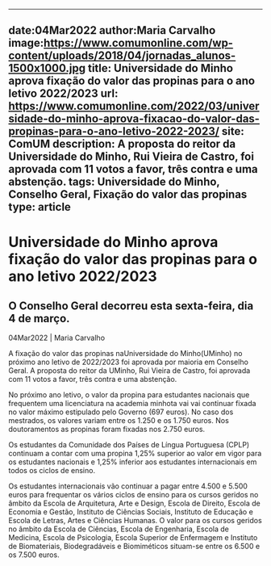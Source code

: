 
---
date:04Mar2022
author:Maria Carvalho
image:https://www.comumonline.com/wp-content/uploads/2018/04/jornadas_alunos-1500x1000.jpg
title: Universidade do Minho aprova fixação do valor das propinas para o ano letivo 2022/2023
url: https://www.comumonline.com/2022/03/universidade-do-minho-aprova-fixacao-do-valor-das-propinas-para-o-ano-letivo-2022-2023/
site: ComUM
description: A proposta do reitor da Universidade do Minho, Rui Vieira de Castro, foi aprovada com 11 votos a favor, três contra e uma abstenção.
tags: Universidade do Minho, Conselho Geral, Fixação do valor das propinas
type: article
---


# Universidade do Minho aprova fixação do valor das propinas para o ano letivo 2022/2023

## O Conselho Geral decorreu esta sexta-feira, dia 4 de março.

04Mar2022 | Maria Carvalho

A fixação do valor das propinas naUniversidade do Minho(UMinho) no próximo ano letivo de 2022/2023 foi aprovada por maioria em Conselho Geral. A proposta do reitor da UMinho, Rui Vieira de Castro, foi aprovada com 11 votos a favor, três contra e uma abstenção.

No próximo ano letivo, o valor da propina para estudantes nacionais que frequentem uma licenciatura na academia minhota vai vai continuar fixada no valor máximo estipulado pelo Governo (697 euros). No caso dos mestrados, os valores variam entre os 1.250 e os 1.750 euros. Nos doutoramentos as propinas foram fixadas nos 2.750 euros.

Os estudantes da Comunidade dos Países de Língua Portuguesa (CPLP) continuam a contar com uma propina 1,25% superior ao valor em vigor para os estudantes nacionais e 1,25% inferior aos estudantes internacionais em todos os ciclos de ensino.

Os estudantes internacionais vão continuar a pagar entre 4.500 e 5.500 euros para frequentar os vários ciclos de ensino para os cursos geridos no âmbito da Escola de Arquitetura, Arte e Design, Escola de Direito, Escola de Economia e Gestão, Instituto de Ciências Sociais, Instituto de Educação e Escola de Letras, Artes e Ciências Humanas. O valor para os cursos geridos no âmbito da Escola de Ciências, Escola de Engenharia, Escola de Medicina, Escola de Psicologia, Escola Superior de Enfermagem e Instituto de Biomateriais, Biodegradáveis e Biomiméticos situam-se entre os 6.500 e os 7.500 euros.


